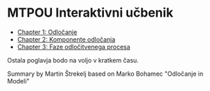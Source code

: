 # MTPOU Interaktivni učbenik

- [Chapter 1: Odločanje](https://martinstrekelj.github.io/MTPOU/Chapters/1.html)
- [Chapter 2: Komponente odločanja](https://martinstrekelj.github.io/MTPOU/Chapters/2.html)
- [Chapter 3: Faze odločitvenega procesa](https://martinstrekelj.github.io/MTPOU/Chapters/3.html)

Ostala poglavja bodo na voljo v kratkem času.

Summary by Martin Štrekelj based on Marko Bohamec "Odločanje in Modeli"